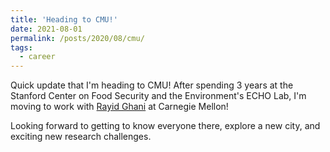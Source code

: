 ```yaml
---
title: 'Heading to CMU!'
date: 2021-08-01
permalink: /posts/2020/08/cmu/
tags:
  - career
---
```


Quick update that I'm heading to CMU! After spending 3 years at the Stanford Center on Food Security and the Environment's ECHO Lab, I'm moving to work with [Rayid Ghani](http://www.rayidghani.com/#about) at Carnegie Mellon! 

Looking forward to getting to know everyone there, explore a new city, and exciting new research challenges. 
